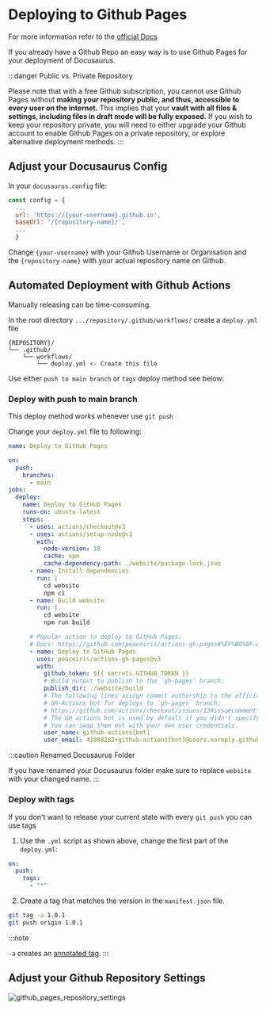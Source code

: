 # Deploying to Github Pages

For more information refer to the [official Docs](https://docusaurus.io/docs/deployment#deploying-to-github-pages)

If you already have a Github Repo an easy way is to use Github Pages for your deployment of Docusaurus.

:::danger Public vs. Private Repository

Please note that with a free Github subscription, you cannot use Github Pages without **making your repository public, and thus, accessible to every user on the internet.** This implies that your **vault with all files & settings, including files in draft mode will be fully exposed.** If you wish to keep your repository private, you will need to either upgrade your Github account to enable Github Pages on a private repository, or explore alternative deployment methods.
:::

## Adjust your Docusaurus Config

In your `docusaurus.config` file:
```js
const config = {
  ...
  url: 'https://{your-username}.github.io',
  baseUrl: '/{repository-name}/',
  ...
  }
```

Change `{your-username}` with your Github Username or Organisation and the `{repository-name}` with your actual repository name on Github.

## Automated Deployment with Github Actions

Manually releasing can be time-consuming.

In the root directory `.../repository/.github/workflows/` create a `deploy.yml` file

```
{REPOSITORY}/
└── .github/
    └── workflows/
        └── deploy.yml <- Create this file
```

Use either `push to main branch` or `tags` deploy method see below:

### Deploy with push to main branch

This deploy method works whenever use `git push`

Change your `deploy.yml` file to following:

```yml
name: Deploy to GitHub Pages

on:
  push:
    branches:
      - main
jobs:
  deploy:
    name: Deploy to GitHub Pages
    runs-on: ubuntu-latest
    steps:
      - uses: actions/checkout@v3
      - uses: actions/setup-node@v3
        with:
          node-version: 18
          cache: npm
          cache-dependency-path: ./website/package-lock.json
      - name: Install dependencies
        run: |
          cd website
          npm ci
      - name: Build website
        run: |
          cd website
          npm run build

      # Popular action to deploy to GitHub Pages:
      # Docs: https://github.com/peaceiris/actions-gh-pages#%EF%B8%8F-docusaurus
      - name: Deploy to GitHub Pages
        uses: peaceiris/actions-gh-pages@v3
        with:
          github_token: ${{ secrets.GITHUB_TOKEN }}
          # Build output to publish to the `gh-pages` branch:
          publish_dir: ./website/build
          # The following lines assign commit authorship to the official
          # GH-Actions bot for deploys to `gh-pages` branch:
          # https://github.com/actions/checkout/issues/13#issuecomment-724415212
          # The GH actions bot is used by default if you didn't specify the two fields.
          # You can swap them out with your own user credentials.
          user_name: github-actions[bot]
          user_email: 41898282+github-actions[bot]@users.noreply.github.com
```

:::caution Renamed Docusaurus Folder

If you have renamed your Docusaurus folder make sure to replace `website` with your changed name.
:::

### Deploy with tags

If you don't want to release your current state with every `git push` you can use tags

1. Use the `.yml` script as shown above, change the first part of the `deploy.yml`:

```yml
on:
  push:
    tags:
      - "*"
```

2. Create a tag that matches the version in the `manifest.json` file.

```bash
git tag -a 1.0.1
git push origin 1.0.1
```

:::note

 `-a` creates an [annotated tag](https://git-scm.com/book/en/v2/Git-Basics-Tagging#_creating_tags).
:::

## Adjust your Github Repository Settings

![github_pages_repository_settings](//assets/github_pages_repository_settings.webp)
